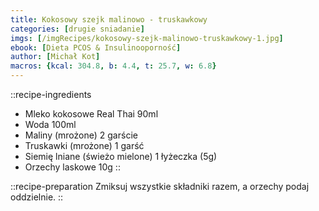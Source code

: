 ```yaml
---
title: Kokosowy szejk malinowo - truskawkowy
categories: [drugie sniadanie]
imgs: [/imgRecipes/kokosowy-szejk-malinowo-truskawkowy-1.jpg]
ebook: [Dieta PCOS & Insulinooporność]
author: [Michał Kot]
macros: {kcal: 304.8, b: 4.4, t: 25.7, w: 6.8}
---
```

::recipe-ingredients
- Mleko kokosowe Real Thai 90ml
- Woda 100ml
- Maliny (mrożone) 2 garście
- Truskawki (mrożone) 1 garść
- Siemię lniane (świeżo mielone) 1 łyżeczka (5g)
- Orzechy laskowe 10g
::

::recipe-preparation
Zmiksuj wszystkie składniki razem, a orzechy podaj oddzielnie.
::